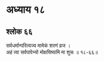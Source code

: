 # अध्याय १८

## श्लोक ६६

सर्वधर्मान्परित्यज्य मामेकं शरणं व्रज ।<br>अहं त्वा सर्वपापेभ्यो मोक्षयिष्यामि मा शुचः ॥ १८-६६॥<br><br>

